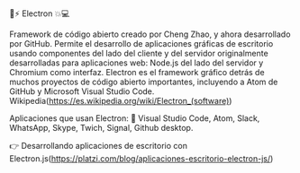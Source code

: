 💨⚡ Electron 💥💻

Framework de código abierto creado por Cheng Zhao, y ahora desarrollado por GitHub. Permite el desarrollo de aplicaciones gráficas de escritorio usando componentes del lado del cliente y del servidor originalmente desarrolladas para aplicaciones web: Node.js del lado del servidor y Chromium como interfaz. Electron es el framework gráfico detrás de muchos proyectos de código abierto importantes, incluyendo a Atom de GitHub​ y Microsoft Visual Studio Code. Wikipedia(https://es.wikipedia.org/wiki/Electron_(software))

Aplicaciones que usan Electron: 💪 Visual Studio Code, Atom, Slack, WhatsApp, Skype, Twich, Signal, Github desktop.

👉 Desarrollando aplicaciones de escritorio con Electron.js(https://platzi.com/blog/aplicaciones-escritorio-electron-js/)
